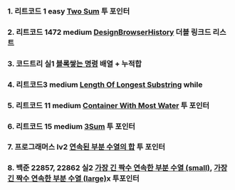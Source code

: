 ### 1. 리트코드 1 easy [Two Sum](https://leetcode.com/problems/two-sum/description/) 투 포인터

### 2. 리트코드 1472 medium [DesignBrowserHistory](https://leetcode.com/problems/design-browser-history/) 더블 링크드 리스트

### 3. 코드트리 실1 [블록쌓는 명령](https://www.codetree.ai/training-field/search/problems/block-stacking-commands/description?page=1&pageSize=20&tier=10%2C11) 배열 + 누적합

### 4. 리트코드3 medium [Length Of Longest Substring](https://leetcode.com/problems/longest-substring-without-repeating-characters/description/) while

### 5. 리트코드 11 medium [Container With Most Water](https://leetcode.com/problems/container-with-most-water/description/) 투 포인터

### 6. 리트코드 15 medium [3Sum](https://leetcode.com/problems/3sum/description/) 투 포인터

### 7. 프로그래머스 lv2 [연속된 부분 수열의 합](https://school.programmers.co.kr/learn/courses/30/lessons/178870) 투 포인터

### 8. 백준 22857, 22862 실2 [가장 긴 짝수 연속한 부분 수열 (small)](https://www.acmicpc.net/problem/22857), [가장 긴 짝수 연속한 부분 수열 (large)](https://www.acmicpc.net/problem/22862)x 투포인터
